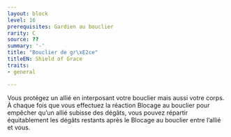 ```yaml
---
layout: block
level: 16
prerequisites: Gardien au bouclier
rarity: C
source: ??
summary: '-'
title: "Bouclier de gr\xE2ce"
titleEN: Shield of Grace
traits:
- general

---
```


<p>Vous protégez un allié en interposant votre bouclier mais aussi votre corps. À chaque fois que vous effectuez la réaction Blocage au bouclier pour empêcher qu’un allié subisse des dégâts, vous pouvez répartir équitablement les dégâts restants après le Blocage au bouclier entre l’allié et vous.</p>